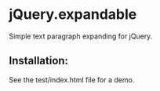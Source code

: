 jQuery.expandable
=================
Simple text paragraph expanding for jQuery.
  
Installation:
-------------

<script src="http://ajax.googleapis.com/ajax/libs/jquery/1.3.2/jquery.min.js" type="text/javascript"></script>
<script src="jQuery.expandable.js" type="text/javascript"></script>

See the test/index.html file for a demo.